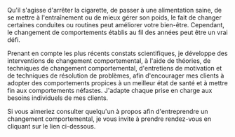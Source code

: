 Qu'il s'agisse d'arrêter la cigarette, de passer à une alimentation saine, de se mettre à l'entraînement ou de mieux gérer son poids, le fait de changer certaines conduites ou routines peut améliorer votre bien-être. Cependant, le changement de comportements établis au fil des années peut être un vrai défi. 


Prenant en compte les plus récents constats scientifiques, je développe des interventions de changement comportemental, à l'aide de théories, de techniques de changement comportemental, d'entretiens de motivation et de techniques de résolution de problèmes, afin d'encourager mes clients à adopter des comportements propices à un meilleur état de santé et à mettre fin aux comportements néfastes. J'adapte chaque prise en charge aux besoins individuels de mes clients. 


Si vous aimeriez consulter quelqu'un à propos afin d'entreprendre un changement comportemental, je vous invite à prendre rendez-vous en cliquant sur le lien ci-dessous.
